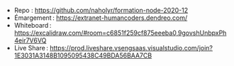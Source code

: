 - Repo : https://github.com/naholyr/formation-node-2020-12
- Émargement : https://extranet-humancoders.dendreo.com/
- Whiteboard : https://excalidraw.com/#room=c6851f259cf875eeeba0,9govshUnbpxPh4eir7V6VQ
- Live Share : https://prod.liveshare.vsengsaas.visualstudio.com/join?1E3031A3148B1095095438C49BDA56BAA7CB
